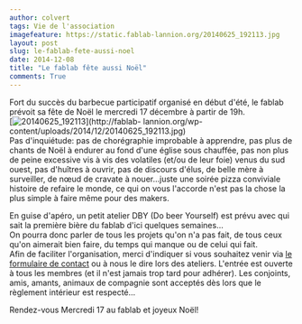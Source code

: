 ```yaml
---
author: colvert
tags: Vie de l'association
imagefeature: https://static.fablab-lannion.org/20140625_192113.jpg
layout: post
slug: le-fablab-fete-aussi-noel
date: 2014-12-08
title: "Le fablab fête aussi Noël"
comments: True
---
```

Fort du succès du barbecue participatif organisé en début d'été, le fablab
prévoit sa fête de Noël le mercredi 17 décembre à partir de 19h.  
[![20140625_192113](https://static.fablab-lannion.org/20140625_192113-1024x768.jpg)](http://fablab-
lannion.org/wp-content/uploads/2014/12/20140625_192113.jpg)  
Pas d'inquiétude: pas de chorégraphie improbable à apprendre, pas plus de
chants de Noël à endurer au fond d'une église sous chauffée, pas non plus de
peine excessive vis à vis des volatiles (et/ou de leur foie) venus du sud
ouest, pas d'huîtres à ouvrir, pas de discours d'élus, de belle mère à
surveiller, de nœud de cravate à nouer…juste une soirée pizza conviviale
histoire de refaire le monde, ce qui on vous l'accorde n'est pas la chose la
plus simple à faire même pour des makers.

En guise d'apéro, un petit atelier DBY (Do beer Yourself) est prévu avec qui
sait la première bière du fablab d'ici quelques semaines…  
On pourra donc parler de tous les projets qu'on n'a pas fait, de tous ceux
qu'on aimerait bien faire, du temps qui manque ou de celui qui fait.  
Afin de faciliter l'organisation, merci d'indiquer si vous souhaitez venir via
[le formulaire de contact](/contact/) ou à nous le dire lors des ateliers.
L'entrée est ouverte à tous les membres (et il n'est jamais trop tard pour
adhérer). Les conjoints, amis, amants, animaux de compagnie sont acceptés dès
lors que le règlement intérieur est respecté…

Rendez-vous Mercredi 17 au fablab et joyeux Noël!


